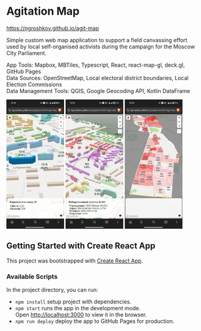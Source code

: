 # Agitation Map

https://ngroshkov.github.io/agit-map

Simple custom web map application to support a field canvassing effort used by local self-organised activists during 
the campaign for the Moscow City Parliament.

App Tools: Mapbox, MBTiles, Typescript, React, react-map-gl, deck.gl, GitHub Pages<br />
Data Sources: OpenStreetMap, Local electoral district boundaries, Local Election Commissions<br /> 
Data Management Tools: QGIS, Google Geocoding API, Kotlin DataFrame<br />

<img src="img/screen1.jpg" width=30%> <img src="img/screen2.jpg" width=30%> <img src="img/screen3.jpg" width=30%>


## Getting Started with Create React App

This project was bootstrapped with [Create React App](https://github.com/facebook/create-react-app).

### Available Scripts

In the project directory, you can run:

 - `npm install` setup project with dependencies.
 - `npm start` runs the app in the development mode.\
   Open [http://localhost:3000](http://localhost:3000) to view it in the browser.
 - `npm run deploy` deploy the app to GitHub Pages for production.
